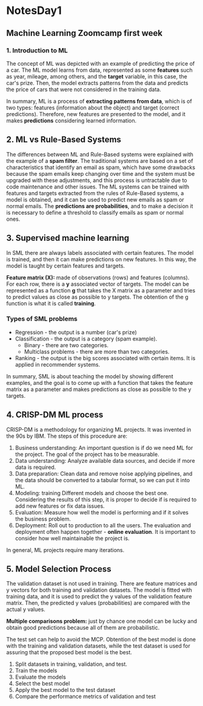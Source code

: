 # NotesDay1

## Machine Learning Zoomcamp first week 
### 1. Introduction to ML
The concept of ML was depicted with an example of predicting the price of a car. The ML model learns from data, represented as 
some **features** such as year, mileage, among others, and the **target** variable, in this case, the car's prize. Then, the model extracts patterns 
from the data and predicts the price of cars that were not considered in the training data. 

In summary, ML is a process of **extracting patterns from data**, which is of two types: features (information about the object) and target (correct predictions). 
Therefore, new features are presented to the model, and it makes **predictions** considering learned information. 

## 2. ML vs Rule-Based Systems
The differences between ML and Rule-Based systems were explained with the example of a **spam filter**. The traditional systems are based on a set of 
characteristics that identify an email as spam, which have some drawbacks because the spam emails keep changing over time and the system must be upgraded with 
these adjustments, and this process is untractable due to code maintenance and other issues. The ML systems can be trained with features and targets extracted 
from the rules of Rule-Based systems, a model is obtained, and it can be used to predict new emails as spam or normal emails. The **predictions are probabilities**, and to make a decision it is necessary to define a threshold to classify emails as spam or normal ones.  

## 3. Supervised machine learning 
In SML there are always labels associated with certain features. The model is trained, and then it can make predictions on new features. In this way, the model
is taught by certain features and targets. 

**Feature matrix (X):** made of observations (rows) and features (columns). For each row, there is a **y** associated vector of targets. 
The model can be represented as a function **g** that takes the X matrix as a parameter and tries to predict values as close as possible to y targets. 
The obtention of the g function is what it is called **training**.

### Types of SML problems 
* Regression - the output is a number (car's prize)
* Classification - the output is a category (spam example). 
	* Binary - there are two categories. 
	* Multiclass problems - there are more than two categories. 
* Ranking - the output is the big scores associated with certain items. It is applied in recommender systems. 

In summary, SML is about teaching the model by showing different examples, and the goal is to come up with a function that takes the feature matrix as a
parameter and makes predictions as close as possible to the y targets. 

## 4. CRISP-DM ML process 
CRISP-DM is a methodology for organizing ML projects. It was invented in the 90s by IBM. The steps of this procedure are: 
1. Business understanding: An important question is if do we need ML for the project. The goal of the project has to be measurable. 
2. Data understanding: Analyze available data sources, and decide if more data is required. 
3. Data preparation: Clean data and remove noise applying pipelines, and the data should be converted to a tabular format, so we can put it into ML.
4. Modeling: training Different models and choose the best one. Considering the results of this step, it is proper to decide if is required to add new features or fix data issues. 
5. Evaluation: Measure how well the model is performing and if it solves the business problem. 
6. Deployment: Roll out to production to all the users. The evaluation and deployment often happen together - **online evaluation**. 
It is important to consider how well maintainable the project is.
  
In general, ML projects require many iterations. 

## 5. Model Selection Process

The validation dataset is not used in training. There are feature matrices and y vectors for both training and validation datasets. 
The model is fitted with training data, and it is used to predict the y values of the validation feature matrix. Then, the predicted y values (probabilities)
are compared with the actual y values. 

**Multiple comparisons problem:** just by chance one model can be lucky and obtain good predictions because all of them are probabilistic. 

The test set can help to avoid the MCP. Obtention of the best model is done with the training and validation datasets, while the test dataset is used for assuring that the proposed best model is the best. 

1. Split datasets in training, validation, and test. 
2. Train the models
3. Evaluate the models
4. Select the best model 
5. Apply the best model to the test dataset 
6. Compare the performance metrics of validation and test 






